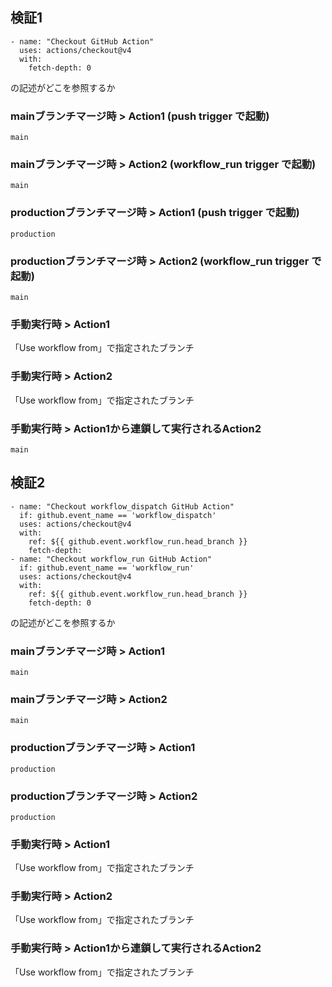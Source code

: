 ## 検証1

```
- name: "Checkout GitHub Action"
  uses: actions/checkout@v4
  with:
    fetch-depth: 0
```
の記述がどこを参照するか

### mainブランチマージ時 > Action1 (push trigger で起動)

`main`

### mainブランチマージ時 > Action2 (workflow_run trigger で起動)

`main`

### productionブランチマージ時 > Action1 (push trigger で起動)

`production`

### productionブランチマージ時 > Action2 (workflow_run trigger で起動)

`main`

### 手動実行時 > Action1

「Use workflow from」で指定されたブランチ

### 手動実行時 > Action2

「Use workflow from」で指定されたブランチ


### 手動実行時 > Action1から連鎖して実行されるAction2

`main`

## 検証2

```
- name: "Checkout workflow_dispatch GitHub Action"
  if: github.event_name == 'workflow_dispatch'
  uses: actions/checkout@v4
  with:
    ref: ${{ github.event.workflow_run.head_branch }}
    fetch-depth:
- name: "Checkout workflow_run GitHub Action"
  if: github.event_name == 'workflow_run'
  uses: actions/checkout@v4
  with:
    ref: ${{ github.event.workflow_run.head_branch }}
    fetch-depth: 0
```
の記述がどこを参照するか

### mainブランチマージ時 > Action1

`main`

### mainブランチマージ時 > Action2

`main`

### productionブランチマージ時 > Action1

`production`

### productionブランチマージ時 > Action2

`production`

### 手動実行時 > Action1

「Use workflow from」で指定されたブランチ

### 手動実行時 > Action2

「Use workflow from」で指定されたブランチ


### 手動実行時 > Action1から連鎖して実行されるAction2

「Use workflow from」で指定されたブランチ
